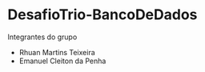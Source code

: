 # DesafioTrio-BancoDeDados

Integrantes do grupo

- Rhuan Martins Teixeira
- Emanuel Cleiton da Penha
